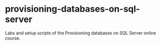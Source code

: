 # provisioning-databases-on-sql-server
Labs and setup scripts of the Provisioning databases on SQL Server online course.
